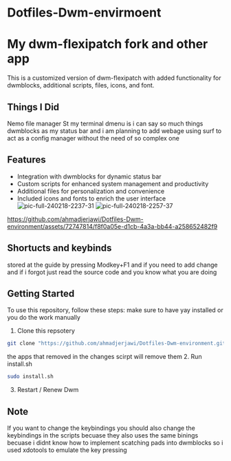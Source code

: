 # Dotfiles-Dwm-envirmoent 

# My dwm-flexipatch fork and other app

This is a customized version of dwm-flexipatch with added functionality for dwmblocks, additional scripts, files, icons, and font.


## Things  I Did
Nemo file manager
St my terminal
dmenu is i can say so much things
dwmblocks as my status bar
and i am planning to add webage using surf to act as a config manager without the need of so complex one

## Features

- Integration with dwmblocks for dynamic status bar
- Custom scripts for enhanced system management and productivity
- Additional files for personalization and convenience
- Included icons and fonts to enrich the user interface
  ![pic-full-240218-2237-31](https://github.com/ahmadjerjawi/Dotfiles-Dwm-environment/assets/72747814/552c3dda-5234-4d76-ad49-6ea968cdd990)
![pic-full-240218-2257-37](https://github.com/ahmadjerjawi/Dotfiles-Dwm-environment/assets/72747814/e9637456-74ac-405a-81e3-c3e68b914e71)



https://github.com/ahmadjerjawi/Dotfiles-Dwm-environment/assets/72747814/f8f0a05e-d1cb-4a3a-bb44-a258652482f9




## Shortucts and keybinds 
 stored at the guide by pressing Modkey+F1
 and if you need to add change and if i forgot just read the source code and you know what you are doing 
## Getting Started

To use this repository, follow these steps:
make sure to have yay installed or you do the work manually

1. Clone this repsotery
```bash
git clone "https://github.com/ahmadjerjawi/Dotfiles-Dwm-environment.git"
```
the apps that removed in the changes scirpt will remove them
2. Run install.sh
```bash
sudo install.sh
```
3. Restart / Renew Dwm

## Note 
If you want to change the keybindings you should also change the keybindings in the scripts becuase they also uses the same binings becuase i didnt know how to implement scatching pads into dwmblocks so i used xdotools to emulate the key pressing


